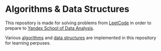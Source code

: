 # Algorithms & Data Structures
This repository is made for solving problems from [LeetCode](https://leetcode.com/) in order to prepare to [Yandex School of Data Analysis](https://dataschool.yandex.com/).  

Various [algorithms](https://github.com/VladislavBalabaev/leetcode_problems/tree/master/algorithms) and [data structures](https://github.com/VladislavBalabaev/leetcode_problems/tree/master/data_structures) are implemented in this repository for learning perpuses.